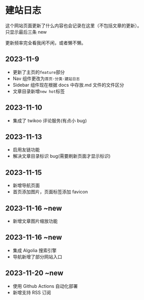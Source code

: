# 建站日志

这个网站页面更新了什么内容也会记录在这里（不包括文章的更新）。  
只显示最后三条 new

更新频率完全看我闲不闲，或者懒不懒。

## 2023-11-9

- 更新了主页的`feature`部分
- Nav 组件更改为`首页·分类·建站日志`
- Sidebar 组件现在根据 docs 中存放.md 文件的文件区分
- 文章目录新增`new hot`标签

## 2023-11-10

- 集成了 twikoo 评论服务(有点小 bug)

## 2023-11-13

- 启用友链功能
- 解决文章目录标识 bug(需要刷新页面才显示标识)

## 2023-11-15

- 新增导航页面
- 首页添加图片，页面标签添加 favicon

## 2023-11-16 ~new

- 新增文章图片缩放功能

## 2023-11-16 ~new

- 集成 Algolia 搜索引擎
- 导航新增了部分网站入口

## 2023-11-20 ~new

- 使用 Github Actions 自动化部署
- 新增支持 RSS 订阅
